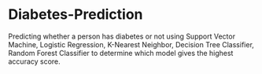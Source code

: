 # Diabetes-Prediction
Predicting whether a person has diabetes or not using Support Vector Machine, Logistic Regression, K-Nearest Neighbor, Decision Tree Classifier, Random Forest Classifier to determine which model gives the highest accuracy score.
